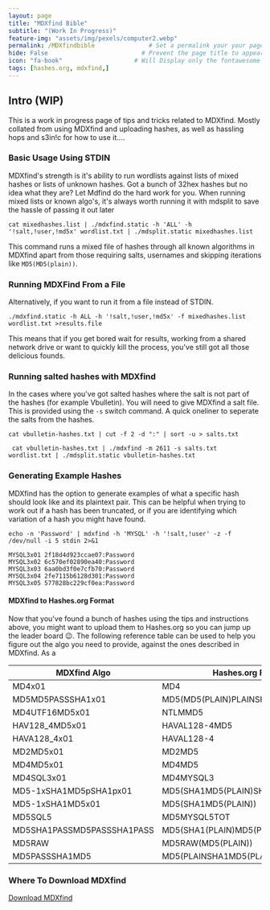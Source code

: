 ```yaml
---
layout: page
title: "MDXfind Bible" 
subtitle: "(Work In Progress)"   
feature-img: "assets/img/pexels/computer2.webp" 
permalink: /MDXfindbible               # Set a permalink your your page
hide: False                          # Prevent the page title to appear in the navbar
icon: "fa-book"                    # Will Display only the fontawesome icon (here: fa-search) and not the title
tags: [hashes.org, mdxfind,]
---
```




## Intro (**WIP**)

This is a work in progress page of tips and tricks related to MDXfind. Mostly collated from using MDXfind and uploading hashes, as well as hassling hops and s3in!c for how to use it....

### Basic Usage Using STDIN

MDXfind's strength is it's ability to run wordlists against lists of mixed hashes or lists of unknown hashes. Got a bunch of 32hex hashes but no idea what they are? Let Mdfind do the hard work for you. When running mixed lists or known algo's, it's always worth running it with mdsplit to save the hassle of passing it out later

```
cat mixedhashes.list | ./mdxfind.static -h 'ALL' -h '!salt,!user,!md5x' wordlist.txt | ./mdsplit.static mixedhashes.list 
```
This command runs a mixed file of hashes through all known algorithms in MDXfind apart from those requiring salts, usernames and skipping iterations like `MD5(MD5(plain))`. 

### Running MDXFind From a File 

Alternatively, if you want to run it from a file instead of STDIN.

```
./mdxfind.static -h ALL -h '!salt,!user,!md5x' -f mixedhashes.list wordlist.txt >results.file
```
This means that if you get bored wait for results, working from a shared network drive or want to quickly kill the process, you've still got all those delicious founds.


### Running salted hashes with MDXfind 

In the cases where you've got salted hashes where the salt is not part of the hashes (for example Vbulletin). You will need to give MDXfind a salt file. This is provided using the  `-s` switch command. A quick oneliner to seperate the salts from the hashes. 

```
cat vbulletin-hashes.txt | cut -f 2 -d ":" | sort -u > salts.txt
```

```
 cat vbulletin-hashes.txt | ./mdxfind -m 2611 -s salts.txt wordlist.txt | ./mdsplit.static vbulletin-hashes.txt
```


### Generating Example Hashes

MDXfind has the option to generate examples of what a specific hash should look like and its plaintext pair. This can be helpful when trying to work out if a hash has been truncated, or if you are identifying which variation of a hash you might have found. 

```
echo -n 'Password' | mdxfind -h 'MYSQL' -h '!salt,!user' -z -f /dev/null -i 5 stdin 2>&1
```

```
MYSQL3x01 2f18d4d923ccae07:Password
MYSQL3x02 6c570ef02890ea40:Password
MYSQL3x03 6aa0bd3f0e7cfb70:Password
MYSQL3x04 2fe7115b6128d301:Password
MYSQL3x05 577828bc229cf0ea:Password
```


#### MDXfind to Hashes.org Format

Now that you've found a bunch of hashes using the tips and instructions above, you might want to upload them to Hashes.org so you can jump up the leader board 😉. The following reference table can be used to help you figure out the algo you need to provide, against the ones described in MDXfind. As a

|MDXfind Algo|Hashes.org Format|
|------------|---------------|
|MD4x01      | MD4           |
|MD5MD5PASSSHA1x01|MD5(MD5(PLAIN)PLAINSHA1(PLAIN))|
|MD4UTF16MD5x01| NTLMMD5|
|HAV128_4MD5x01| HAVAL128-4MD5|
|HAVA128_4x01|HAVAL128-4|
|MD2MD5x01|MD2MD5|
|MD4MD5x01|MD4MD5|
|MD4SQL3x01|MD4MYSQL3|  
|MD5-1xSHA1MD5pSHA1px01|MD5(SHA1MD5(PLAIN)SHA1(PLAIN))|
|MD5-1xSHA1MD5x01|MD5(SHA1MD5(PLAIN))|
|MD5SQL5|MD5MYSQL5TOT|
|MD5SHA1PASSMD5PASSSHA1PASS|MD5(SHA1(PLAIN)MD5(PLAIN)SHA1(PLAIN))|
|MD5RAW|MD5RAW(MD5(PLAIN))|
|MD5PASSSHA1MD5|MD5(PLAINSHA1MD5(PLAIN))

### Where To Download MDXfind

[Download MDXfind](https://hashes.org/mdxfind.php) 
